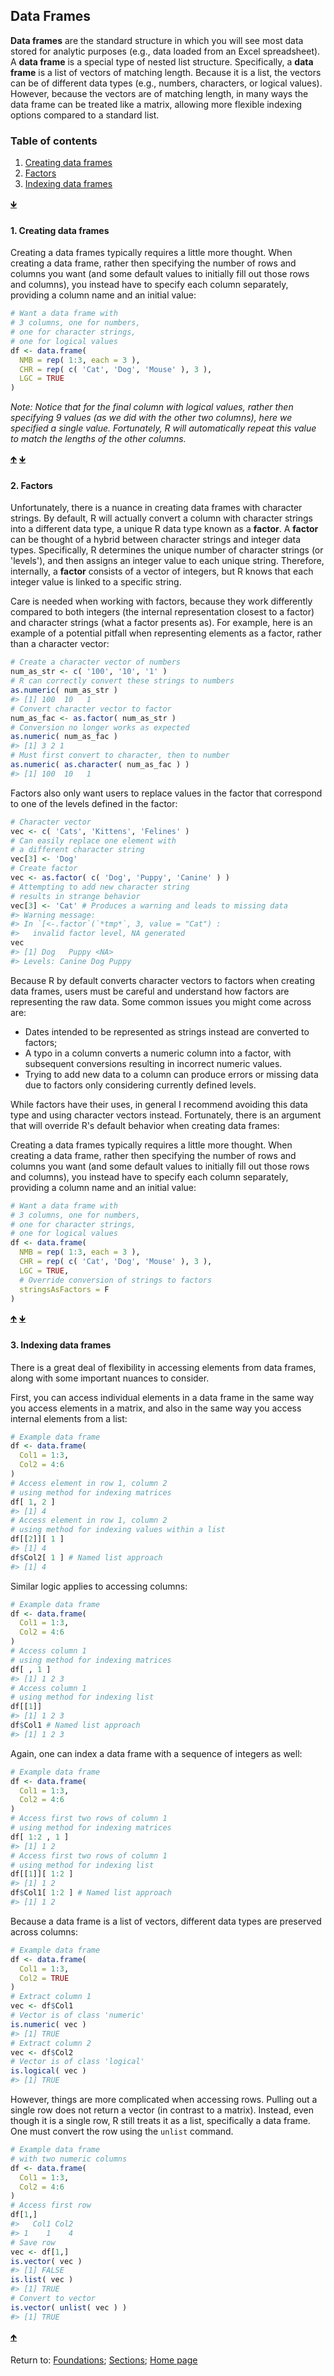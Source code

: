 ## Data Frames

__Data frames__ are the standard structure in which you will see most data stored for analytic purposes (e.g., data loaded from an Excel spreadsheet). A __data frame__ is a special type of nested list structure. Specifically, a __data frame__ is a list of vectors of matching length. Because it is a list, the vectors can be of different data types (e.g., numbers, characters, or logical values). However, because the vectors are of matching length, in many ways the data frame can be treated like a matrix, allowing more flexible indexing options compared to a standard list.

<a name="TOC"></a>
### Table of contents
1. <a href="#S01">Creating data frames</a>
2. <a href="#S02">Factors</a>
3. <a href="#S03">Indexing data frames</a>

<a href="#END">&#129147;</a>

<a name="S01"></a>
#### 1. Creating data frames

Creating a data frames typically requires a little more thought. When creating a data frame, rather then specifying the number of rows and columns you want (and some default values to initially fill out those rows and columns), you instead have to specify each column separately, providing a column name and an initial value:
```R
# Want a data frame with 
# 3 columns, one for numbers,
# one for character strings, 
# one for logical values
df <- data.frame(
  NMB = rep( 1:3, each = 3 ),
  CHR = rep( c( 'Cat', 'Dog', 'Mouse' ), 3 ),
  LGC = TRUE
)
```

*Note: Notice that for the final column with logical values, rather then specifying 9 values (as we did with the other two columns), here we specified a single value. Fortunately, R will automatically repeat this value to match the lengths of the other columns.*

<a href="#TOC">&#129145;</a> <a href="#END">&#129147;</a>

<a name="S02"></a>
#### 2. Factors

Unfortunately, there is a nuance in creating data frames with character strings. By default, R will actually convert a column with character strings into a different data type, a unique R data type known as a __factor__. A __factor__ can be thought of a hybrid between character strings and integer data types. Specifically, R determines the unique number of character strings (or 'levels'), and then assigns an integer value to each unique string. Therefore, internally, a __factor__ consists of a vector of integers, but R knows that each integer value is linked to a specific string.

Care is needed when working with factors, because they work differently compared to both integers (the internal representation closest to a factor) and character strings (what a factor presents as). For example, here is an example of a potential pitfall when representing elements as a factor, rather than a character vector:
```R
# Create a character vector of numbers
num_as_str <- c( '100', '10', '1' )
# R can correctly convert these strings to numbers
as.numeric( num_as_str )
#> [1] 100  10   1
# Convert character vector to factor
num_as_fac <- as.factor( num_as_str )
# Conversion no longer works as expected
as.numeric( num_as_fac )
#> [1] 3 2 1
# Must first convert to character, then to number
as.numeric( as.character( num_as_fac ) )
#> [1] 100  10   1
```

Factors also only want users to replace values in the factor that correspond to one of the levels defined in the factor:
```R
# Character vector
vec <- c( 'Cats', 'Kittens', 'Felines' )
# Can easily replace one element with 
# a different character string
vec[3] <- 'Dog'
# Create factor
vec <- as.factor( c( 'Dog', 'Puppy', 'Canine' ) )
# Attempting to add new character string 
# results in strange behavior
vec[3] <- 'Cat' # Produces a warning and leads to missing data
#> Warning message:
#> In `[<-.factor`(`*tmp*`, 3, value = "Cat") :
#>   invalid factor level, NA generated
vec
#> [1] Dog   Puppy <NA> 
#> Levels: Canine Dog Puppy
```

Because R by default converts character vectors to factors when creating data frames, users must be careful and understand how factors are representing the raw data. Some common issues you might come across are:
* Dates intended to be represented as strings instead are converted to factors;
* A typo in a column converts a numeric column into a factor, with subsequent conversions resulting in incorrect numeric values.
* Trying to add new data to a column can produce errors or missing data due to factors only considering currently defined levels.

While factors have their uses, in general I recommend avoiding this data type and using character vectors instead. Fortunately, 
there is an argument that will override R's default behavior when creating data frames:

Creating a data frames typically requires a little more thought. When creating a data frame, rather then specifying the number of rows and columns you want (and some default values to initially fill out those rows and columns), you instead have to specify each column separately, providing a column name and an initial value:
```R
# Want a data frame with 
# 3 columns, one for numbers,
# one for character strings, 
# one for logical values
df <- data.frame(
  NMB = rep( 1:3, each = 3 ),
  CHR = rep( c( 'Cat', 'Dog', 'Mouse' ), 3 ),
  LGC = TRUE,
  # Override conversion of strings to factors
  stringsAsFactors = F
)
```

<a href="#TOC">&#129145;</a> <a href="#END">&#129147;</a>

<a name="S03"></a>
#### 3. Indexing data frames

There is a great deal of flexibility in accessing elements from data frames, along with some important nuances to consider.

First, you can access individual elements in a data frame in the same way you access elements in a matrix, and also in the same way you access internal elements from a list:
```R
# Example data frame
df <- data.frame(
  Col1 = 1:3,
  Col2 = 4:6
)
# Access element in row 1, column 2
# using method for indexing matrices
df[ 1, 2 ]
#> [1] 4
# Access element in row 1, column 2
# using method for indexing values within a list
df[[2]][ 1 ]
#> [1] 4
df$Col2[ 1 ] # Named list approach
#> [1] 4
```

Similar logic applies to accessing columns:
```R
# Example data frame
df <- data.frame(
  Col1 = 1:3,
  Col2 = 4:6
)
# Access column 1
# using method for indexing matrices
df[ , 1 ]
#> [1] 1 2 3
# Access column 1
# using method for indexing list
df[[1]]
#> [1] 1 2 3
df$Col1 # Named list approach
#> [1] 1 2 3
```

Again, one can index a data frame with a sequence of integers as well:
```R
# Example data frame
df <- data.frame(
  Col1 = 1:3,
  Col2 = 4:6
)
# Access first two rows of column 1
# using method for indexing matrices
df[ 1:2 , 1 ]
#> [1] 1 2
# Access first two rows of column 1
# using method for indexing list
df[[1]][ 1:2 ]
#> [1] 1 2
df$Col1[ 1:2 ] # Named list approach
#> [1] 1 2
```

Because a data frame is a list of vectors, different data types are preserved across columns:
```R
# Example data frame
df <- data.frame(
  Col1 = 1:3,
  Col2 = TRUE
)
# Extract column 1
vec <- df$Col1
# Vector is of class 'numeric'
is.numeric( vec )
#> [1] TRUE
# Extract column 2
vec <- df$Col2
# Vector is of class 'logical'
is.logical( vec )
#> [1] TRUE
```

However, things are more complicated when accessing rows. Pulling out a single row does not return a vector (in contrast to a matrix). Instead, even though it is a single row, R still treats it as a list, specifically a data frame. One must convert the row using the `unlist` command.
```R
# Example data frame 
# with two numeric columns
df <- data.frame(
  Col1 = 1:3,
  Col2 = 4:6
)
# Access first row
df[1,]
#>   Col1 Col2
#> 1    1    4
# Save row
vec <- df[1,]
is.vector( vec )
#> [1] FALSE
is.list( vec )
#> [1] TRUE
# Convert to vector
is.vector( unlist( vec ) )
#> [1] TRUE
```

<a href="#TOC">&#129145;</a>

<a name="END"></a>
Return to:
[Foundations](C03_P000_Foundations.md);
[Sections](C00_P002_Chapters.md);
[Home page](https://rettopnivek.github.io/R_training/)


